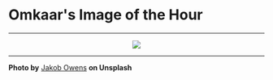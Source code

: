 # Omkaar's Image of the Hour

---

<div align="center">

<a href="https://unsplash.com/photos/crowded-street-scene-in-japan-with-a-cyclist-ASqfmxJrBz4">
  <img src="https://images.unsplash.com/photo-1742268350506-efd0f67ee859?crop=entropy&cs=tinysrgb&fit=max&fm=jpg&ixid=M3w3NjA2Nzh8MHwxfHJhbmRvbXx8fHx8fHx8fDE3NTUwMzI0MDB8&ixlib=rb-4.1.0&q=80&w=1080" style="max-width:100%; height:auto;">
</a>



</div>

---

**Photo by** [Jakob Owens](https://unsplash.com/@jakobowens1) **on Unsplash**
